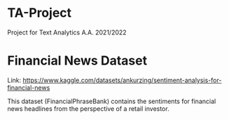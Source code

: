 # TA-Project

Project for Text Analytics A.A. 2021/2022

# Financial News Dataset

Link: https://www.kaggle.com/datasets/ankurzing/sentiment-analysis-for-financial-news

This dataset (FinancialPhraseBank) contains the sentiments for financial news headlines from the perspective of a retail investor.
